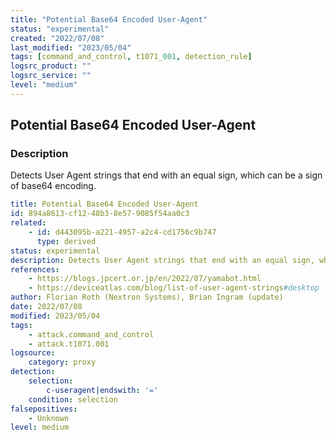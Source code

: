 ```yaml
---
title: "Potential Base64 Encoded User-Agent"
status: "experimental"
created: "2022/07/08"
last_modified: "2023/05/04"
tags: [command_and_control, t1071_001, detection_rule]
logsrc_product: ""
logsrc_service: ""
level: "medium"
---
```


## Potential Base64 Encoded User-Agent

### Description

Detects User Agent strings that end with an equal sign, which can be a sign of base64 encoding.

```yml
title: Potential Base64 Encoded User-Agent
id: 894a8613-cf12-48b3-8e57-9085f54aa0c3
related:
    - id: d443095b-a221-4957-a2c4-cd1756c9b747
      type: derived
status: experimental
description: Detects User Agent strings that end with an equal sign, which can be a sign of base64 encoding.
references:
    - https://blogs.jpcert.or.jp/en/2022/07/yamabot.html
    - https://deviceatlas.com/blog/list-of-user-agent-strings#desktop
author: Florian Roth (Nextron Systems), Brian Ingram (update)
date: 2022/07/08
modified: 2023/05/04
tags:
    - attack.command_and_control
    - attack.t1071.001
logsource:
    category: proxy
detection:
    selection:
        c-useragent|endswith: '='
    condition: selection
falsepositives:
    - Unknown
level: medium

```
